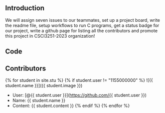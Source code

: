 ## Introduction

We will assign seven issues to our teammates, set up a project board, write
the readme file, setup workflows to run C programs, get a status badge for our
project, write a github page for listing all the contributors and promote this
project in CSCI3251-2023 organization!

## Code

## Contributors

{% for student in site.stu %}
{% if student.user != "1155000000" %}
![{{ student.name }}]({{ student.image }})
- User: [@{{ student.user }}](https://github.com/{{ student.user }})
- Name: {{ student.name }}
- Content: {{ student.content }}
{% endif %}
{% endfor %}

